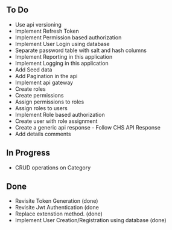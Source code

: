 ## To Do
- Use api versioning
- Implement Refresh Token
- Implement Permission based authorization
- Implement User Login using database
- Separate password table with salt and hash columns
- Implement Reporting in this application
- Implement Logging in this application
- Add Seed data
- Add Pagination in the api 
- Implement api gateway
- Create roles
- Create permissions
- Assign permissions to roles
- Assign roles to users
- Implement Role based authorization
- Create user with role assignment
- Create a generic api response - Follow CHS API Response
- Add details comments

## In Progress
- CRUD operations on Category

## Done
- Revisite Token Generation (done)
- Revisite Jwt Authentication (done
- Replace extenstion method. (done)
- Implement User Creation/Registration using database (done)